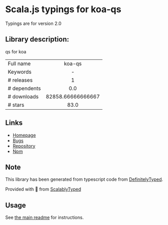 
# Scala.js typings for koa-qs

Typings are for version 2.0

## Library description:
qs for koa

|                    |                 |
| ------------------ | :-------------: |
| Full name          | koa-qs |
| Keywords           | - |
| # releases         | 1 |
| # dependents       | 0.0 |
| # downloads        | 82858.66666666667 |
| # stars            | 83.0 |

## Links
- [Homepage](https://github.com/koajs/qs#readme)
- [Bugs](https://github.com/koajs/qs/issues)
- [Repository](https://github.com/koajs/qs)
- [Npm](https://www.npmjs.com/package/koa-qs)
    


## Note
This library has been generated from typescript code from [DefinitelyTyped](https://definitelytyped.org).

Provided with :purple_heart: from [ScalablyTyped](https://github.com/oyvindberg/ScalablyTyped)

## Usage
See [the main readme](../../readme.md) for instructions.


